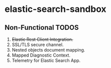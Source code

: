 # elastic-search-sandbox

## Non-Functional TODOS
1. ~~Elastic Rest Client Integration.~~
2. SSL/TLS secure channel.
3. Nested objects document mapping.
4. Mapped Diagnostic Context.
5. Telemetry for Elastic Search App.
